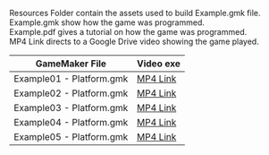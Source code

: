 Resources Folder contain the assets used to build Example.gmk file.\
Example.gmk show how the game was programmed.\
Example.pdf gives a tutorial on how the game was programmed.\
MP4 Link directs to a Google Drive video showing the game played.

| GameMaker File | Video exe |
| --- | --- |
|Example01 - Platform.gmk | [MP4 Link](https://drive.google.com/open?id=18NP9mnRW7vOiqEIUrrOk2H-hgnoAvzdz) |
|Example02 - Platform.gmk | [MP4 Link](https://drive.google.com/open?id=1Hhqm-kBsWiPN4cymuDZ5gbYrD9O4Kdv5) |
|Example03 - Platform.gmk | [MP4 Link](https://drive.google.com/open?id=1vXrm5Lqu1_8Aql4OQY1-BnQfy__BUcS0) |
|Example04 - Platform.gmk | [MP4 Link](https://drive.google.com/open?id=1UD5YTx5y6z8DQE_OhBvMaR-zEsig0ZJF) |
|Example05 - Platform.gmk | [MP4 Link](https://drive.google.com/open?id=1gnuamID6_hrkjZ30BLTQSS0dXcRooq-k) |
